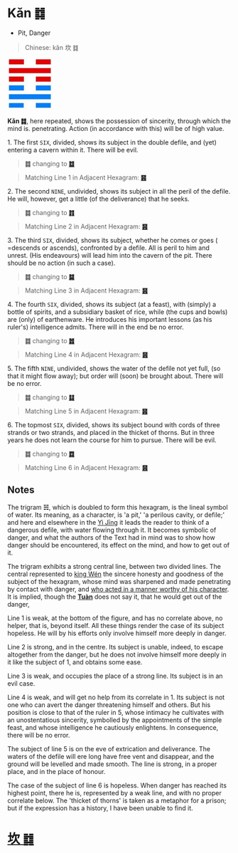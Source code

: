 # Kǎn ䷜

* Pit, Danger

> Chinese: kǎn 坎 ䷜

<a id="p-118"/>

<img src="shapes/29.10.jpg" width="101" alt="坎">

**Kǎn ䷜**, here repeated, shows the possession of sincerity, through which the mind is. penetrating. Action (in accordance with this) will be of high value.

1.<a name="29.1"></a> The first `SIX`, divided, shows its subject in the double defile, and (yet) entering a cavern within it. There will be evil.

> **䷜** changing to [**䷻**](e88a82jie.md)

> Matching Line 1 in Adjacent Hexagram: [**䷝**](e7a6bbli.md#30.1)

2.<a name="29.2"></a> The second `NINE`, undivided, shows its subject in all the peril of the defile. He will, however, get a little (of the deliverance) that he seeks.

> **䷜** changing to [**䷇**](e6af94bi.md)

> Matching Line 2 in Adjacent Hexagram: [**䷝**](e7a6bbli.md#30.2)

<a id="p-119"/>

3.<a name="29.3"></a> The third `SIX`, divided, shows its subject, whether he comes or goes ( =descends or ascends), confronted by a defile. All is peril to him and unrest. (His endeavours) will lead him into the cavern of the pit. There should be no action (in such a case).

> **䷜** changing to [**䷯**](e4ba95jing.md)

> Matching Line 3 in Adjacent Hexagram: [**䷝**](e7a6bbli.md#30.3)

4.<a name="29.4"></a> The fourth `SIX`, divided, shows its subject (at a feast), with (simply) a bottle of spirits, and a subsidiary basket of rice, while (the cups and bowls) are (only) of earthenware. He introduces his important lessons (as his ruler's) intelligence admits. There will in the end be no error.

> **䷜** changing to [**䷮**](e59bb0kun.md)

> Matching Line 4 in Adjacent Hexagram: [**䷝**](e7a6bbli.md#30.4)

5.<a name="29.5"></a> The fifth `NINE`, undivided, shows the water of the defile not yet full, (so that it might flow away); but order will (soon) be brought about. There will be no error.

> **䷜** changing to [**䷆**](e5b888shi.md)

> Matching Line 5 in Adjacent Hexagram: [**䷝**](e7a6bbli.md#30.5)

6.<a name="29.6"></a> The topmost `SIX`, divided, shows its subject bound with cords of three strands or two strands, and placed in the thicket of thorns. But in three years he does not learn the course for him to pursue. There will be evil.

> **䷜** changing to [**䷺**](e6b6a3huan.md)

> Matching Line 6 in Adjacent Hexagram: [**䷝**](e7a6bbli.md#30.6)

## Notes

The trigram **☵**, which is doubled to form this hexagram, is the lineal symbol of water. Its meaning, as a character, is 'a pit,' 'a perilous cavity, or defile;'
and here and elsewhere in the [Yì Jīng](https://en.wikipedia.org/wiki/I_Ching) it leads the reader to think of a dangerous defile, with water flowing through it.
It becomes symbolic of danger, and what the authors of the Text had in mind was to show how danger should be encountered, its effect on the mind, and how to get out of it.

The trigram exhibits a strong central line, between two divided lines. The central represented to [king Wén](https://en.wikipedia.org/wiki/King_Wen_of_Zhou) the sincere honesty and goodness of the subject of the hexagram, whose mind was sharpened and made penetrating by contact with danger, and [who acted in a manner worthy of his character](e7a6bbli.md#p-120). It is implied, though the [**Tuàn**](https://ctext.org/book-of-changes/tuan-zhuan) does not say it, that he would get out of the danger,

Line 1 is weak, at the bottom of the figure, and has no correlate above, no helper, that is, beyond itself. All these things render the case of its subject hopeless. He will by his efforts only involve himself more deeply in danger.

Line 2 is strong, and in the centre. Its subject is unable, indeed, to escape altogether from the danger, but he does not involve himself more deeply in it like the subject of 1, and obtains some ease.

Line 3 is weak, and occupies the place of a strong line. Its subject is in an evil case.

Line 4 is weak, and will get no help from its correlate in 1. Its subject is not one who can avert the danger threatening himself and others. But his position is close to that of the ruler in 5, whose intimacy he cultivates with an unostentatious sincerity, symbolled by the appointments of the simple feast, and whose intelligence he cautiously enlightens. In consequence, there will be no error.

The subject of line 5 is on the eve of extrication and deliverance. The waters of the defile will ere long have free vent and disappear, and the ground will be levelled and made smooth. The line is strong, in a proper place, and in the place of honour.

The case of the subject of line 6 is hopeless. When danger has reached its highest point, there he is, represented by a weak line, and with no proper correlate below. The 'thicket of thorns' is taken as a metaphor for a prison; but if the expression has a history, I have been unable to find it.

# [坎 ䷜](e59d8ekan_cn.md)
